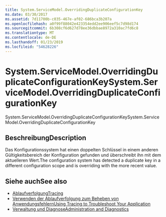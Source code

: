 ```yaml
---
title: System.ServiceModel.OverridingDuplicateConfigurationKey
ms.date: 03/30/2017
ms.assetid: 7d11700b-c035-467e-af02-686bca3b207a
ms.openlocfilehash: a0f99f88042e423354edd2ee906eef5c7d98d174
ms.sourcegitcommit: 6b308cf6d627d78ee36dbbae8972a310ac7fd6c8
ms.translationtype: MT
ms.contentlocale: de-DE
ms.lasthandoff: 01/23/2019
ms.locfileid: "54628226"
---
```

# <a name="systemservicemodeloverridingduplicateconfigurationkey"></a><span data-ttu-id="1cd35-102">System.ServiceModel.OverridingDuplicateConfigurationKey</span><span class="sxs-lookup"><span data-stu-id="1cd35-102">System.ServiceModel.OverridingDuplicateConfigurationKey</span></span>
<span data-ttu-id="1cd35-103">System.ServiceModel.OverridingDuplicateConfigurationKey</span><span class="sxs-lookup"><span data-stu-id="1cd35-103">System.ServiceModel.OverridingDuplicateConfigurationKey</span></span>  
  
## <a name="description"></a><span data-ttu-id="1cd35-104">Beschreibung</span><span class="sxs-lookup"><span data-stu-id="1cd35-104">Description</span></span>  
 <span data-ttu-id="1cd35-105">Das Konfigurationssystem hat einen doppelten Schlüssel in einem anderen Gültigkeitsbereich der Konfiguration gefunden und überschreibt ihn mit dem aktuelleren Wert.</span><span class="sxs-lookup"><span data-stu-id="1cd35-105">The configuration system has detected a duplicate key in a different configuration scope and is overriding with the more recent value.</span></span>  
  
## <a name="see-also"></a><span data-ttu-id="1cd35-106">Siehe auch</span><span class="sxs-lookup"><span data-stu-id="1cd35-106">See also</span></span>
- [<span data-ttu-id="1cd35-107">Ablaufverfolgung</span><span class="sxs-lookup"><span data-stu-id="1cd35-107">Tracing</span></span>](../../../../../docs/framework/wcf/diagnostics/tracing/index.md)
- [<span data-ttu-id="1cd35-108">Verwenden der Ablaufverfolgung zum Beheben von Anwendungsfehlern</span><span class="sxs-lookup"><span data-stu-id="1cd35-108">Using Tracing to Troubleshoot Your Application</span></span>](../../../../../docs/framework/wcf/diagnostics/tracing/using-tracing-to-troubleshoot-your-application.md)
- [<span data-ttu-id="1cd35-109">Verwaltung und Diagnose</span><span class="sxs-lookup"><span data-stu-id="1cd35-109">Administration and Diagnostics</span></span>](../../../../../docs/framework/wcf/diagnostics/index.md)
